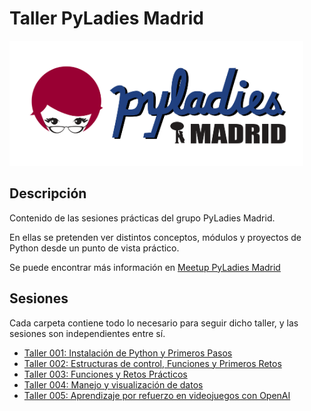 # Taller PyLadies Madrid


<img src="./images/pyladiesmadrid_alargado.png" height="200"> 



## Descripción 

Contenido de las sesiones prácticas del grupo PyLadies Madrid.  

En ellas se pretenden ver distintos conceptos, módulos y proyectos de Python desde un punto de vista práctico.

Se puede encontrar más información en [Meetup PyLadies Madrid](https://www.meetup.com/PyLadiesMadrid/) 

## Sesiones 

Cada carpeta contiene todo lo necesario para seguir dicho taller, y las sesiones son independientes entre sí.

* [Taller 001: Instalación de Python y Primeros Pasos](/taller_001)
* [Taller 002: Estructuras de control, Funciones y Primeros Retos](/taller_002)
* [Taller 003: Funciones y Retos Prácticos](/taller_003)
* [Taller 004: Manejo y visualización de datos](/taller_004)
* [Taller 005: Aprendizaje por refuerzo en videojuegos con OpenAI](/taller_005)

